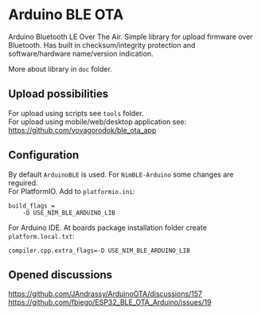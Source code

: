 # Arduino BLE OTA
Arduino Bluetooth LE Over The Air.
Simple library for upload firmware over Bluetooth.
Has built in checksum/integrity protection and
software/hardware name/version indication.

More about library in `doc` folder.

## Upload possibilities
For upload using scripts see `tools` folder.  
For upload using mobile/web/desktop application see:  
https://github.com/vovagorodok/ble_ota_app

## Configuration
By default `ArduinoBLE` is used. For `NimBLE-Arduino` some changes are reguired.  
For PlatformIO. Add to `platformio.ini`:
```
build_flags = 
	-D USE_NIM_BLE_ARDUINO_LIB
```

For Arduino IDE. At boards package installation folder create `platform.local.txt`:
```
compiler.cpp.extra_flags=-D USE_NIM_BLE_ARDUINO_LIB
```

## Opened discussions
https://github.com/JAndrassy/ArduinoOTA/discussions/157  
https://github.com/fbiego/ESP32_BLE_OTA_Arduino/issues/19
